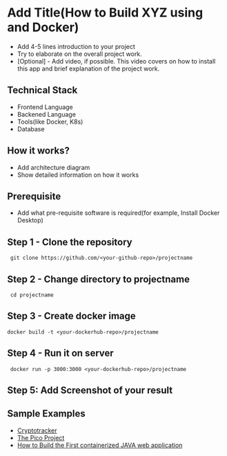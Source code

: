 # Add Title(How to Build XYZ using <Language1> and Docker)

- Add 4-5 lines introduction to your project
- Try to elaborate on the overall project work.
- [Optional] - Add video, if possible. This video covers on how to install this app and brief explanation of the project work.



## Technical Stack

- Frontend Language
- Backened Language
- Tools(like Docker, K8s)
- Database

## How it works?

- Add architecture diagram
- Show detailed information on how it works


## Prerequisite

- Add what pre-requisite software is required(for example, Install Docker Desktop)

## Step 1 - Clone the repository

```
 git clone https://github.com/<your-github-repo>/projectname
```

## Step 2 - Change directory to projectname

```
 cd projectname
```

## Step 3 - Create docker image

```
docker build -t <your-dockerhub-repo>/projectname
```

## Step 4 - Run it on server

```
 docker run -p 3000:3000 <your-dockerhub-repo>/projectname
```

## Step 5: Add Screenshot of your result


## Sample Examples
 

 - [Cryptotracker](https://github.com/Open-Source-Chandigarh/Cryptotracker)
 - [The Pico Project](https://github.com/collabnix/pico)
 - [How to Build the First containerized JAVA web application](https://github.com/dockersamples/genie-website-java)


